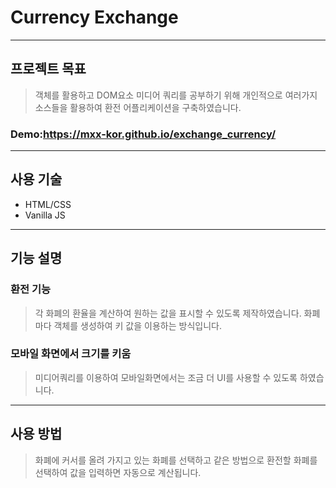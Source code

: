 # Currency Exchange

---

## 프로젝트 목표

> 객체를 활용하고 DOM요소 미디어 쿼리를 공부하기 위해 개인적으로 여러가지 소스들을 활용하여 환전 어플리케이션을 구축하였습니다.

### Demo:https://mxx-kor.github.io/exchange_currency/
---

## 사용 기술

- HTML/CSS
- Vanilla JS

---

## 기능 설명

### 환전 기능

> 각 화폐의 환율을 계산하여 원하는 값을 표시할 수 있도록 제작하였습니다.
> 화폐마다 객체를 생성하여 키 값을 이용하는 방식입니다.

### 모바일 화면에서 크기를 키움

> 미디어쿼리를 이용하여 모바일화면에서는 조금 더 UI를 사용할 수 있도록 하였습니다.

---

## 사용 방법

> 화폐에 커서를 올려 가지고 있는 화폐를 선택하고 같은 방법으로 환전할 화폐를 선택하여 값을 입력하면 자동으로 계산됩니다.
